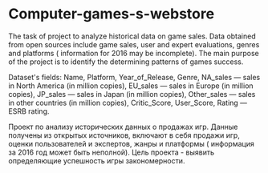 # Computer-games-s-webstore
The task of project to analyze historical data on game sales. Data obtained from open sources include game sales, user and expert evaluations, genres and platforms ( information for 2016 may be incomplete). The main purpose of the project is to identify the determining patterns of games success.

Dataset's fields: Name, Platform, Year_of_Release, Genre, NA_sales — sales in North America (in million copies), EU_sales — sales in Europe  (in million copies), JP_sales — sales in Japan (in million copies),
Other_sales — sales in other countries (in million copies), Critic_Score, User_Score, Rating — ESRB rating.

Проект по анализу исторических данных о продажах игр. Данные получены из открытых источников, включают в себя продажи игр, оценки пользователей и экспертов, жанры и платформы ( информация за 2016 год может быть неполной). Цель проекта - выявить определяющие успешность игры закономерности.
